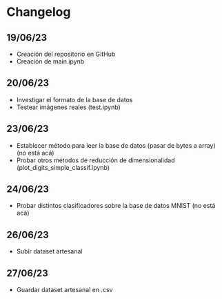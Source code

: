# Changelog

## 19/06/23

  - Creación del repositorio en GitHub
  - Creación de main.ipynb 

## 20/06/23

  - Investigar el formato de la base de datos
  - Testear imágenes reales (test.ipynb)

## 23/06/23

  - Establecer método para leer la base de datos (pasar de bytes a array) (no está acá)
  - Probar otros métodos de reducción de dimensionalidad (plot_digits_simple_classif.ipynb)

## 24/06/23

  - Probar distintos clasificadores sobre la base de datos MNIST (no está acá)

## 26/06/23

  - Subir dataset artesanal

## 27/06/23

  - Guardar dataset artesanal en .csv